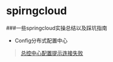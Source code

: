 # spirngcloud
###一些springcloud实操总结以及踩坑指南  
* Config分布式配置中心  
> [总控中心配置提示连接失败](https://github.com/lijiasheng12333/spirngcloud/blob/main/Config分布式配置中心/总控中心搭建提示连接失败.md)
